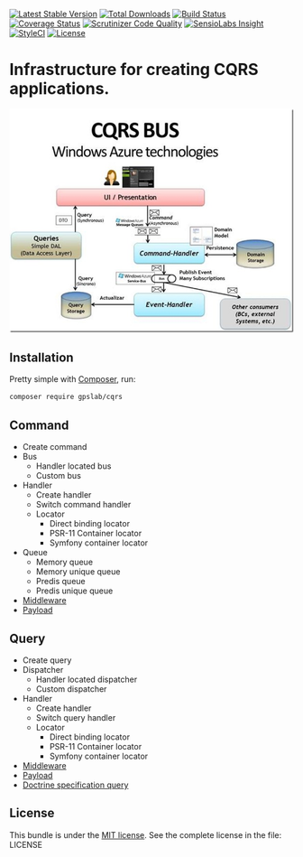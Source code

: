 [![Latest Stable Version](https://img.shields.io/packagist/v/gpslab/cqrs.svg?maxAge=3600&label=stable)](https://packagist.org/packages/gpslab/cqrs)
[![Total Downloads](https://img.shields.io/packagist/dt/gpslab/cqrs.svg?maxAge=3600)](https://packagist.org/packages/gpslab/cqrs)
[![Build Status](https://img.shields.io/travis/gpslab/cqrs.svg?maxAge=3600)](https://travis-ci.org/gpslab/cqrs)
[![Coverage Status](https://img.shields.io/coveralls/gpslab/cqrs.svg?maxAge=3600)](https://coveralls.io/github/gpslab/cqrs?branch=master)
[![Scrutinizer Code Quality](https://img.shields.io/scrutinizer/g/gpslab/cqrs.svg?maxAge=3600)](https://scrutinizer-ci.com/g/gpslab/cqrs/?branch=master)
[![SensioLabs Insight](https://img.shields.io/sensiolabs/i/a7885c13-685e-49bc-b1e7-635010540f21.svg?maxAge=3600&label=SLInsight)](https://insight.sensiolabs.com/projects/a7885c13-685e-49bc-b1e7-635010540f21)
[![StyleCI](https://styleci.io/repos/92310135/shield?branch=master)](https://styleci.io/repos/92310135)
[![License](https://img.shields.io/packagist/l/gpslab/cqrs.svg?maxAge=3600)](https://github.com/gpslab/cqrs)

# Infrastructure for creating CQRS applications.

![CQRS base scheme](CQRS_base_scheme.jpg)

## Installation

Pretty simple with [Composer](http://packagist.org), run:

```sh
composer require gpslab/cqrs
```

## Command

* Create command
* Bus
  * Handler located bus
  * Custom bus
* Handler
  * Create handler
  * Switch command handler
  * Locator
    * Direct binding locator
    * PSR-11 Container locator
    * Symfony container locator
* Queue
  * Memory queue
  * Memory unique queue
  * Predis queue
  * Predis unique queue
* [Middleware](https://github.com/gpslab/middleware)
* [Payload](https://github.com/gpslab/payload)

## Query

* Create query
* Dispatcher
  * Handler located dispatcher
  * Custom dispatcher
* Handler
  * Create handler
  * Switch query handler
  * Locator
    * Direct binding locator
    * PSR-11 Container locator
    * Symfony container locator
* [Middleware](https://github.com/gpslab/middleware)
* [Payload](https://github.com/gpslab/payload)
* [Doctrine specification query](https://github.com/gpslab/specification-query)

## License

This bundle is under the [MIT license](http://opensource.org/licenses/MIT). See the complete license in the file: LICENSE
